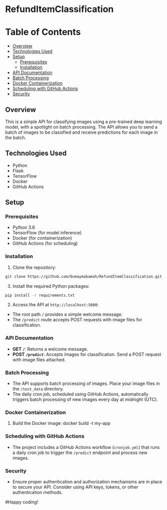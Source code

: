# RefundItemClassification
# Table of Contents
  - [Overview](#overview)
  - [Technologies Used](#technologies-used)
  - [Setup](#setup)
    - [Prerequisites](#prerequisites)
    - [Installation](#installation)
  - [API Documentation](#api-documentation)
  - [Batch Processing](#batch-processing)
  - [Docker Containerization](#docker-containerization)
  - [Scheduling with GitHub Actions](#scheduling-with-github-actions)
  - [Security](#security)

## Overview
This is a simple API for classifying images using a pre-trained deep learning model, with a spotlight on batch processing. The API allows you to send a batch of images to be classified and receive predictions for each image in the batch.

## Technologies Used
- Python
- Flask
- TensorFlow
- Docker
- GitHub Actions

## Setup

### Prerequisites
- Python 3.6
- TensorFlow (for model inference)
- Docker (for containerization)
- GitHub Actions (for scheduling)

### Installation
1. Clone the repository:

```bash
git clone https://github.com/Oumaymabamoh/RefundItemClassification.git
```
3. Install the required Python packages:

``` bash 
pip install -r requirements.txt
```

2. Access the API at `http://localhost:5000`:
- The root path `/` provides a simple welcome message.
- The `/predict` route accepts POST requests with image files for classification.

### API Documentation
- **GET `/`**: Returns a welcome message.
- **POST `/predict`**: Accepts images for classification. Send a POST request with image files attached.

### Batch Processing
- The API supports batch processing of images. Place your image files in the `/test_data` directory.
- The daily cron job, scheduled using GitHub Actions, automatically triggers batch processing of new images every day at midnight (UTC).

### Docker Containerization
1. Build the Docker image:
docker build -t my-app

### Scheduling with GitHub Actions
- The project includes a GitHub Actions workflow (`cronjob.yml`) that runs a daily cron job to trigger the `/predict` endpoint and process new images.

### Security
- Ensure proper authentication and authorization mechanisms are in place to secure your API. Consider using API keys, tokens, or other authentication methods.

#Happy coding!

